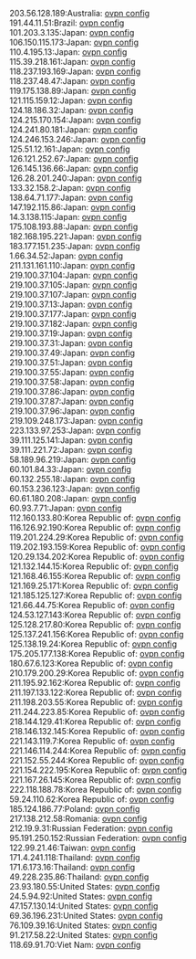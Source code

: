 203.56.128.189:Australia: [ovpn config](vpn/203_56_128_189.ovpn)  
191.44.11.51:Brazil: [ovpn config](vpn/191_44_11_51.ovpn)  
101.203.3.135:Japan: [ovpn config](vpn/101_203_3_135.ovpn)  
106.150.115.173:Japan: [ovpn config](vpn/106_150_115_173.ovpn)  
110.4.195.13:Japan: [ovpn config](vpn/110_4_195_13.ovpn)  
115.39.218.161:Japan: [ovpn config](vpn/115_39_218_161.ovpn)  
118.237.193.169:Japan: [ovpn config](vpn/118_237_193_169.ovpn)  
118.237.48.47:Japan: [ovpn config](vpn/118_237_48_47.ovpn)  
119.175.138.89:Japan: [ovpn config](vpn/119_175_138_89.ovpn)  
121.115.159.12:Japan: [ovpn config](vpn/121_115_159_12.ovpn)  
124.18.186.32:Japan: [ovpn config](vpn/124_18_186_32.ovpn)  
124.215.170.154:Japan: [ovpn config](vpn/124_215_170_154.ovpn)  
124.241.80.181:Japan: [ovpn config](vpn/124_241_80_181.ovpn)  
124.246.153.246:Japan: [ovpn config](vpn/124_246_153_246.ovpn)  
125.51.12.161:Japan: [ovpn config](vpn/125_51_12_161.ovpn)  
126.121.252.67:Japan: [ovpn config](vpn/126_121_252_67.ovpn)  
126.145.136.66:Japan: [ovpn config](vpn/126_145_136_66.ovpn)  
126.28.201.240:Japan: [ovpn config](vpn/126_28_201_240.ovpn)  
133.32.158.2:Japan: [ovpn config](vpn/133_32_158_2.ovpn)  
138.64.71.177:Japan: [ovpn config](vpn/138_64_71_177.ovpn)  
147.192.115.86:Japan: [ovpn config](vpn/147_192_115_86.ovpn)  
14.3.138.115:Japan: [ovpn config](vpn/14_3_138_115.ovpn)  
175.108.193.88:Japan: [ovpn config](vpn/175_108_193_88.ovpn)  
182.168.195.221:Japan: [ovpn config](vpn/182_168_195_221.ovpn)  
183.177.151.235:Japan: [ovpn config](vpn/183_177_151_235.ovpn)  
1.66.34.52:Japan: [ovpn config](vpn/1_66_34_52.ovpn)  
211.131.161.110:Japan: [ovpn config](vpn/211_131_161_110.ovpn)  
219.100.37.104:Japan: [ovpn config](vpn/219_100_37_104.ovpn)  
219.100.37.105:Japan: [ovpn config](vpn/219_100_37_105.ovpn)  
219.100.37.107:Japan: [ovpn config](vpn/219_100_37_107.ovpn)  
219.100.37.13:Japan: [ovpn config](vpn/219_100_37_13.ovpn)  
219.100.37.177:Japan: [ovpn config](vpn/219_100_37_177.ovpn)  
219.100.37.182:Japan: [ovpn config](vpn/219_100_37_182.ovpn)  
219.100.37.19:Japan: [ovpn config](vpn/219_100_37_19.ovpn)  
219.100.37.31:Japan: [ovpn config](vpn/219_100_37_31.ovpn)  
219.100.37.49:Japan: [ovpn config](vpn/219_100_37_49.ovpn)  
219.100.37.51:Japan: [ovpn config](vpn/219_100_37_51.ovpn)  
219.100.37.55:Japan: [ovpn config](vpn/219_100_37_55.ovpn)  
219.100.37.58:Japan: [ovpn config](vpn/219_100_37_58.ovpn)  
219.100.37.86:Japan: [ovpn config](vpn/219_100_37_86.ovpn)  
219.100.37.87:Japan: [ovpn config](vpn/219_100_37_87.ovpn)  
219.100.37.96:Japan: [ovpn config](vpn/219_100_37_96.ovpn)  
219.109.248.173:Japan: [ovpn config](vpn/219_109_248_173.ovpn)  
223.133.97.253:Japan: [ovpn config](vpn/223_133_97_253.ovpn)  
39.111.125.141:Japan: [ovpn config](vpn/39_111_125_141.ovpn)  
39.111.221.72:Japan: [ovpn config](vpn/39_111_221_72.ovpn)  
58.189.96.219:Japan: [ovpn config](vpn/58_189_96_219.ovpn)  
60.101.84.33:Japan: [ovpn config](vpn/60_101_84_33.ovpn)  
60.132.255.18:Japan: [ovpn config](vpn/60_132_255_18.ovpn)  
60.153.236.123:Japan: [ovpn config](vpn/60_153_236_123.ovpn)  
60.61.180.208:Japan: [ovpn config](vpn/60_61_180_208.ovpn)  
60.93.7.71:Japan: [ovpn config](vpn/60_93_7_71.ovpn)  
112.160.133.80:Korea Republic of: [ovpn config](vpn/112_160_133_80.ovpn)  
116.126.92.190:Korea Republic of: [ovpn config](vpn/116_126_92_190.ovpn)  
119.201.224.29:Korea Republic of: [ovpn config](vpn/119_201_224_29.ovpn)  
119.202.193.159:Korea Republic of: [ovpn config](vpn/119_202_193_159.ovpn)  
120.29.134.202:Korea Republic of: [ovpn config](vpn/120_29_134_202.ovpn)  
121.132.144.15:Korea Republic of: [ovpn config](vpn/121_132_144_15.ovpn)  
121.168.46.155:Korea Republic of: [ovpn config](vpn/121_168_46_155.ovpn)  
121.169.25.171:Korea Republic of: [ovpn config](vpn/121_169_25_171.ovpn)  
121.185.125.127:Korea Republic of: [ovpn config](vpn/121_185_125_127.ovpn)  
121.66.44.75:Korea Republic of: [ovpn config](vpn/121_66_44_75.ovpn)  
124.53.127.143:Korea Republic of: [ovpn config](vpn/124_53_127_143.ovpn)  
125.128.217.80:Korea Republic of: [ovpn config](vpn/125_128_217_80.ovpn)  
125.137.241.156:Korea Republic of: [ovpn config](vpn/125_137_241_156.ovpn)  
125.138.19.24:Korea Republic of: [ovpn config](vpn/125_138_19_24.ovpn)  
175.205.177.138:Korea Republic of: [ovpn config](vpn/175_205_177_138.ovpn)  
180.67.6.123:Korea Republic of: [ovpn config](vpn/180_67_6_123.ovpn)  
210.179.200.29:Korea Republic of: [ovpn config](vpn/210_179_200_29.ovpn)  
211.195.92.162:Korea Republic of: [ovpn config](vpn/211_195_92_162.ovpn)  
211.197.133.122:Korea Republic of: [ovpn config](vpn/211_197_133_122.ovpn)  
211.198.203.55:Korea Republic of: [ovpn config](vpn/211_198_203_55.ovpn)  
211.244.223.85:Korea Republic of: [ovpn config](vpn/211_244_223_85.ovpn)  
218.144.129.41:Korea Republic of: [ovpn config](vpn/218_144_129_41.ovpn)  
218.146.132.145:Korea Republic of: [ovpn config](vpn/218_146_132_145.ovpn)  
221.143.119.7:Korea Republic of: [ovpn config](vpn/221_143_119_7.ovpn)  
221.146.114.244:Korea Republic of: [ovpn config](vpn/221_146_114_244.ovpn)  
221.152.55.244:Korea Republic of: [ovpn config](vpn/221_152_55_244.ovpn)  
221.154.222.195:Korea Republic of: [ovpn config](vpn/221_154_222_195.ovpn)  
221.167.26.145:Korea Republic of: [ovpn config](vpn/221_167_26_145.ovpn)  
222.118.188.78:Korea Republic of: [ovpn config](vpn/222_118_188_78.ovpn)  
59.24.110.62:Korea Republic of: [ovpn config](vpn/59_24_110_62.ovpn)  
185.124.186.77:Poland: [ovpn config](vpn/185_124_186_77.ovpn)  
217.138.212.58:Romania: [ovpn config](vpn/217_138_212_58.ovpn)  
212.19.9.31:Russian Federation: [ovpn config](vpn/212_19_9_31.ovpn)  
95.191.250.152:Russian Federation: [ovpn config](vpn/95_191_250_152.ovpn)  
122.99.21.46:Taiwan: [ovpn config](vpn/122_99_21_46.ovpn)  
171.4.241.118:Thailand: [ovpn config](vpn/171_4_241_118.ovpn)  
171.6.173.16:Thailand: [ovpn config](vpn/171_6_173_16.ovpn)  
49.228.235.86:Thailand: [ovpn config](vpn/49_228_235_86.ovpn)  
23.93.180.55:United States: [ovpn config](vpn/23_93_180_55.ovpn)  
24.5.94.92:United States: [ovpn config](vpn/24_5_94_92.ovpn)  
47.157.130.14:United States: [ovpn config](vpn/47_157_130_14.ovpn)  
69.36.196.231:United States: [ovpn config](vpn/69_36_196_231.ovpn)  
76.109.39.16:United States: [ovpn config](vpn/76_109_39_16.ovpn)  
91.217.58.22:United States: [ovpn config](vpn/91_217_58_22.ovpn)  
118.69.91.70:Viet Nam: [ovpn config](vpn/118_69_91_70.ovpn)  
